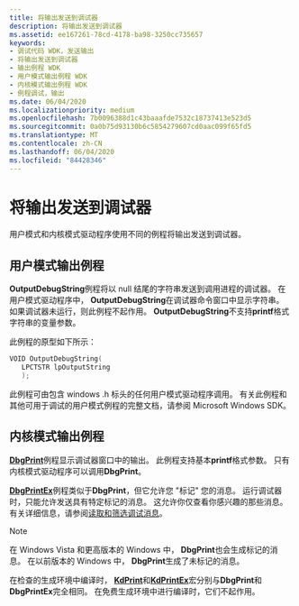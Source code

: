 ```yaml
---
title: 将输出发送到调试器
description: 将输出发送到调试器
ms.assetid: ee167261-78cd-4178-ba98-3250cc735657
keywords:
- 调试代码 WDK，发送输出
- 将输出发送到调试器
- 输出例程 WDK
- 用户模式输出例程 WDK
- 内核模式输出例程 WDK
- 例程调试，输出
ms.date: 06/04/2020
ms.localizationpriority: medium
ms.openlocfilehash: 7b0096388d1c43baaafde7532c18737413e523d5
ms.sourcegitcommit: 0a0b75d93130b6c5854279607cd0aac099f65fd5
ms.translationtype: MT
ms.contentlocale: zh-CN
ms.lasthandoff: 06/04/2020
ms.locfileid: "84428346"
---
```

# <a name="sending-output-to-the-debugger"></a>将输出发送到调试器

用户模式和内核模式驱动程序使用不同的例程将输出发送到调试器。

## <a name="user-mode-output-routines"></a>用户模式输出例程

**OutputDebugString**例程将以 null 结尾的字符串发送到调用进程的调试器。 在用户模式驱动程序中， **OutputDebugString**在调试器命令窗口中显示字符串。 如果调试器未运行，则此例程不起作用。 **OutputDebugString**不支持**printf**格式字符串的变量参数。

此例程的原型如下所示：

```cpp
VOID OutputDebugString(
   LPCTSTR lpOutputString
   );
```

此例程可由包含 windows .h 标头的任何用户模式驱动程序调用。 有关此例程和其他可用于调试的用户模式例程的完整文档，请参阅 Microsoft Windows SDK。

## <a name="kernel-mode-output-routines"></a>内核模式输出例程

[**DbgPrint**](https://docs.microsoft.com/windows-hardware/drivers/ddi/wdm/nf-wdm-dbgprint)例程显示调试器窗口中的输出。 此例程支持基本**printf**格式参数。 只有内核模式驱动程序可以调用**DbgPrint**。

[**DbgPrintEx**](https://docs.microsoft.com/windows-hardware/drivers/ddi/wdm/nf-wdm-dbgprintex)例程类似于**DbgPrint**，但它允许您 "标记" 您的消息。 运行调试器时，只能允许发送具有特定标记的消息。 这允许你仅查看你感兴趣的那些消息。 有关详细信息，请参阅[读取和筛选调试消息](reading-and-filtering-debugging-messages.md)。

> [!NOTE]
> 在 Windows Vista 和更高版本的 Windows 中， **DbgPrint**也会生成标记的消息。 在以前版本的 Windows 中， **DbgPrint**生成了未标记的消息。

在检查的生成环境中编译时， [**KdPrint**](https://docs.microsoft.com/windows-hardware/drivers/ddi/wdm/nf-wdm-kdprint)和[**KdPrintEx**](https://docs.microsoft.com/windows-hardware/drivers/ddi/wdm/nf-wdm-kdprintex)宏分别与**DbgPrint**和**DbgPrintEx**完全相同。 在免费生成环境中进行编译时，它们不起作用。
